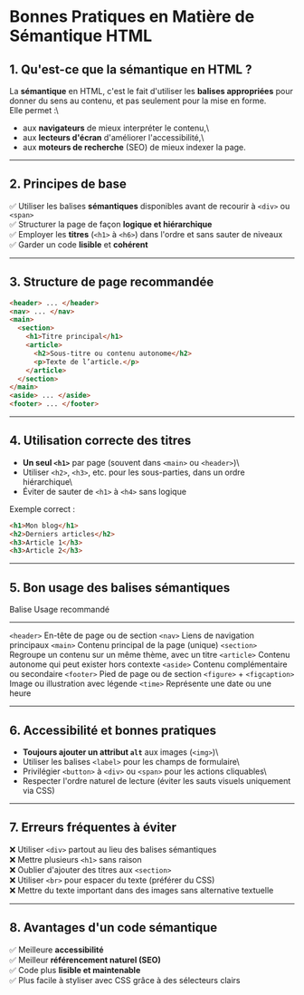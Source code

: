 # Bonnes Pratiques en Matière de Sémantique HTML

## 1. Qu'est-ce que la sémantique en HTML ?

La **sémantique** en HTML, c'est le fait d'utiliser les **balises
appropriées** pour donner du sens au contenu, et pas seulement pour la
mise en forme.\
Elle permet :\
- aux **navigateurs** de mieux interpréter le contenu,\
- aux **lecteurs d'écran** d'améliorer l'accessibilité,\
- aux **moteurs de recherche** (SEO) de mieux indexer la page.

------------------------------------------------------------------------

## 2. Principes de base

✅ Utiliser les balises **sémantiques** disponibles avant de recourir à
`<div>` ou `<span>`\
✅ Structurer la page de façon **logique et hiérarchique**\
✅ Employer les **titres** (`<h1>` à `<h6>`) dans l'ordre et sans sauter
de niveaux\
✅ Garder un code **lisible** et **cohérent**

------------------------------------------------------------------------

## 3. Structure de page recommandée

``` html
<header> ... </header>
<nav> ... </nav>
<main>
  <section>
    <h1>Titre principal</h1>
    <article>
      <h2>Sous-titre ou contenu autonome</h2>
      <p>Texte de l’article.</p>
    </article>
  </section>
</main>
<aside> ... </aside>
<footer> ... </footer>
```

------------------------------------------------------------------------

## 4. Utilisation correcte des titres

-   **Un seul `<h1>`** par page (souvent dans `<main>` ou `<header>`)\
-   Utiliser `<h2>`, `<h3>`, etc. pour les sous-parties, dans un ordre
    hiérarchique\
-   Éviter de sauter de `<h1>` à `<h4>` sans logique

Exemple correct :

``` html
<h1>Mon blog</h1>
<h2>Derniers articles</h2>
<h3>Article 1</h3>
<h3>Article 2</h3>
```

------------------------------------------------------------------------

## 5. Bon usage des balises sémantiques

  Balise                        Usage recommandé
  ----------------------------- ------------------------------------------------------
  `<header>`                    En-tête de page ou de section
  `<nav>`                       Liens de navigation principaux
  `<main>`                      Contenu principal de la page (unique)
  `<section>`                   Regroupe un contenu sur un même thème, avec un titre
  `<article>`                   Contenu autonome qui peut exister hors contexte
  `<aside>`                     Contenu complémentaire ou secondaire
  `<footer>`                    Pied de page ou de section
  `<figure>` + `<figcaption>`   Image ou illustration avec légende
  `<time>`                      Représente une date ou une heure

------------------------------------------------------------------------

## 6. Accessibilité et bonnes pratiques

-   **Toujours ajouter un attribut `alt`** aux images (`<img>`)\
-   Utiliser les balises `<label>` pour les champs de formulaire\
-   Privilégier `<button>` à `<div>` ou `<span>` pour les actions
    cliquables\
-   Respecter l'ordre naturel de lecture (éviter les sauts visuels
    uniquement via CSS)

------------------------------------------------------------------------

## 7. Erreurs fréquentes à éviter

❌ Utiliser `<div>` partout au lieu des balises sémantiques\
❌ Mettre plusieurs `<h1>` sans raison\
❌ Oublier d'ajouter des titres aux `<section>`\
❌ Utiliser `<br>` pour espacer du texte (préférer du CSS)\
❌ Mettre du texte important dans des images sans alternative textuelle

------------------------------------------------------------------------

## 8. Avantages d'un code sémantique

✅ Meilleure **accessibilité**\
✅ Meilleur **référencement naturel (SEO)**\
✅ Code plus **lisible et maintenable**\
✅ Plus facile à styliser avec CSS grâce à des sélecteurs clairs
